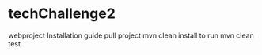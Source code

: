 # techChallenge2
webproject
Installation guide
pull project
mvn clean install
to run mvn clean test
